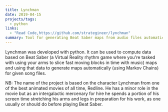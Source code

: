 ```yaml
---
title: Lynchman
date: 2019-04-15
projects/tags:
  - python
links:
  - "Read Code,https://github.com/strategineer/lynchman"
summary: Tool for generating Beat Saber maps from audio files automatically.
---
```


Lynchman was developed with python. It can be used to compute data based on Beat Saber (a Virtual Reality rhythm game where you're tasked with using your arms to slice fast moving blocks in time with music) maps and using that data to generate maps automatically (using Markov Chains) for given song files.

NB: The name of the project is based on the character Lynchman from one of the best animated movies of all time, Redline. He has a minor role in the movie but as an intergalactic mercenary for hire he spends a portion of his screen time stretching his arms and legs in preparation for his work, as one usually or should do before playing Beat Saber.
